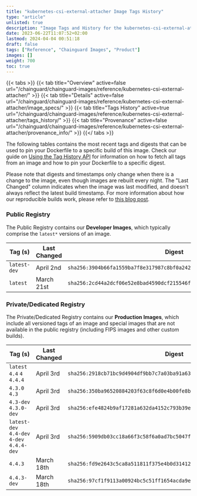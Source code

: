 ```yaml
---
title: "kubernetes-csi-external-attacher Image Tags History"
type: "article"
unlisted: true
description: "Image Tags and History for the kubernetes-csi-external-attacher Chainguard Image"
date: 2023-06-22T11:07:52+02:00
lastmod: 2024-04-04 00:51:18
draft: false
tags: ["Reference", "Chainguard Images", "Product"]
images: []
weight: 700
toc: true
---
```


{{< tabs >}}
{{< tab title="Overview" active=false url="/chainguard/chainguard-images/reference/kubernetes-csi-external-attacher/" >}}
{{< tab title="Details" active=false url="/chainguard/chainguard-images/reference/kubernetes-csi-external-attacher/image_specs/" >}}
{{< tab title="Tags History" active=true url="/chainguard/chainguard-images/reference/kubernetes-csi-external-attacher/tags_history/" >}}
{{< tab title="Provenance" active=false url="/chainguard/chainguard-images/reference/kubernetes-csi-external-attacher/provenance_info/" >}}
{{</ tabs >}}

The following tables contains the most recent tags and digests that can be used to pin your Dockerfile to a specific build of this image. Check our guide on [Using the Tag History API](/chainguard/chainguard-images/using-the-tag-history-api/) for information on how to fetch all tags from an image and how to pin your Dockerfile to a specific digest.

Please note that digests and timestamps only change when there is a change to the image, even though images are rebuilt every night. The "Last Changed" column indicates when the image was last modified, and doesn't always reflect the latest build timestamp. For more information about how our reproducible builds work, please refer to [this blog post](https://www.chainguard.dev/unchained/reproducing-chainguards-reproducible-image-builds).

### Public Registry
The Public Registry contains our **Developer Images**, which typically comprise the `latest*` versions of an image.

| Tag (s)       | Last Changed | Digest                                                                    |
|---------------|--------------|---------------------------------------------------------------------------|
|  `latest-dev` | April 2nd    | `sha256:3904b66fa1559ba7f8e317987c8bf0a2427bf8fb8af2664e1dd68d1cac0a40a4` |
|  `latest`     | March 21st   | `sha256:2cd44a2dcf06e52e8bad4590dcf215546f78c689d4b66d755ee68fe616014d9f` |


### Private/Dedicated Registry
The Private/Dedicated Registry contains our **Production Images**, which include all versioned tags of an image and special images that are not available in the public registry (including FIPS images and other custom builds).

| Tag (s)                                     | Last Changed | Digest                                                                    |
|---------------------------------------------|--------------|---------------------------------------------------------------------------|
|  `latest` `4.4` `4` `4.4.4`                 | April 3rd    | `sha256:2918cb71bc9d4904df9bb7c7a03ba91a63831b7a0bb093a0b9206251042272fa` |
|  `4.3.0` `4.3`                              | April 3rd    | `sha256:350ba96520884203f63c8f6d0e4b00fe8b3e45b2c1bfcc26736617c14121ae3e` |
|  `4.3-dev` `4.3.0-dev`                      | April 3rd    | `sha256:efe4824b9af17281a632da4152c793b39eb49567621af31ee663f59e4c9978c4` |
|  `latest-dev` `4.4-dev` `4-dev` `4.4.4-dev` | April 3rd    | `sha256:5909db03cc18a66f3c58f6a0ad7bc5047f072a7f111eb707920f1ae71262bfaa` |
|  `4.4.3`                                    | March 18th   | `sha256:fd9e2643c5ca8a511811f375e4b0d31412778c3755bbfb76706db308fb32819d` |
|  `4.4.3-dev`                                | March 18th   | `sha256:97cf1f9113a00924bc5c51ff1654acda9edc0608eb07b9b92330618a4fe5455e` |

